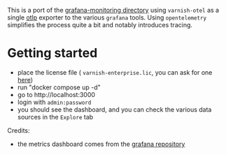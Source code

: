 This is a port of the [grafana-monitoring directory](../grafana-monitoring) using `varnish-otel` as a single [otlp](https://opentelemetry.io/docs/specs/otel/protocol/) exporter to the various `grafana` tools.
Using `opentelemetry` simplifies the process quite a bit and notably introduces tracing.

# Getting started

- place the license file ( `varnish-enterprise.lic`, you can ask for one [here](https://www.varnish-software.com/contact-us/))
- run "docker compose up -d"
- go to http://localhost:3000
- login with `admin:password`
- you should see the dashboard, and you can check the various data sources in the `Explore` tab


Credits:
- the metrics dashboard comes from the [grafana repository](https://grafana.com/grafana/dashboards/9903-varnish/)
